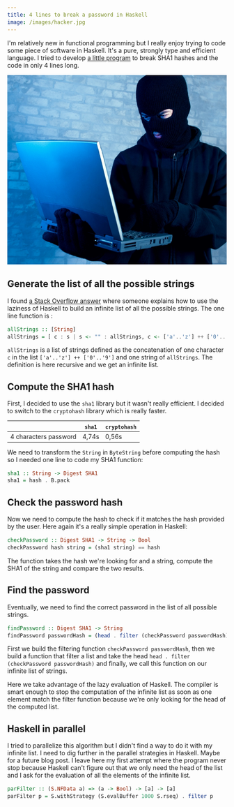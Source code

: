 ```yaml
---
title: 4 lines to break a password in Haskell
image: /images/hacker.jpg
---
```


I'm relatively new in functional programming but I really enjoy trying to code some piece of software in Haskell. It's a pure, strongly type and efficient language. I tried to develop [a little program](https://github.com/ThibaudDauce/habreaker) to break SHA1 hashes and the code in only 4 lines long.

<!--more-->

![A random hacker with the crucial black mask and really useful ski gloves to type on a keyboard :-)](/images/hacker.jpg)

## Generate the list of all the possible strings

I found [a Stack Overflow answer](http://stackoverflow.com/questions/9542313/how-to-generate-a-list-of-all-possible-strings-from-shortest-to-longest) where someone explains how to use the laziness of Haskell to build an infinite list of all the possible strings. The one line function is :
```haskell
allStrings :: [String]
allStrings = [ c : s | s <- "" : allStrings, c <- ['a'..'z'] ++ ['0'..'9'] ]
```

`allStrings` is a list of strings defined as the concatenation of one character `c` in the list `['a'..'z'] ++ ['0'..'9']` and one string of `allStrings`. The definition is here recursive and we get an infinite list.

## Compute the SHA1 hash

First, I decided to use the `sha1` library but it wasn't really efficient. I decided to switch to the `cryptohash` library which is really faster.

|                       | `sha1` | `cryptohash` |
|-----------------------|--------|--------------|
| 4 characters password | 4,74s  | 0,56s        |

We need to transform the `String` in `ByteString` before computing the hash so I needed one line to code my SHA1 function:
```haskell
sha1 :: String -> Digest SHA1
sha1 = hash . B.pack
```

## Check the password hash

Now we need to compute the hash to check if it matches the hash provided by the user. Here again it's a really simple operation in Haskell:
```haskell
checkPassword :: Digest SHA1 -> String -> Bool
checkPassword hash string = (sha1 string) == hash
```

The function takes the hash we're looking for and a string, compute the SHA1 of the string and compare the two results.

## Find the password

Eventually, we need to find the correct password in the list of all possible strings.
```haskell
findPassword :: Digest SHA1 -> String
findPassword passwordHash = (head . filter (checkPassword passwordHash)) allStrings
```

First we build the filtering function `checkPassword passwordHash`, then we build a function that filter a list and take the head `head . filter (checkPassword passwordHash)` and finally, we call this function on our infinite list of strings.

Here we take advantage of the lazy evaluation of Haskell. The compiler is smart enough to stop the computation of the infinite list as soon as one element match the filter function because we're only looking for the head of the computed list.

## Haskell in parallel

I tried to parallelize this algorithm but I didn't find a way to do it with my infinite list. I need to dig further in the parallel strategies in Haskell. Maybe for a future blog post. I leave here my first attempt where the program never stop because Haskell can't figure out that we only need the head of the list and I ask for the evaluation of all the elements of the infinite list.
```haskell
parFilter :: (S.NFData a) => (a -> Bool) -> [a] -> [a]
parFilter p = S.withStrategy (S.evalBuffer 1000 S.rseq) . filter p
```
